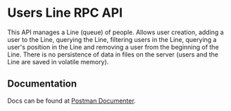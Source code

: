 # Users Line RPC API

This API manages a Line (queue) of people. Allows user creation, adding a user to the Line, querying the Line, filtering users in the Line, querying a user's position in the Line and removing a user from the beginning of the Line. There is no persistence of data in files on the server (users and the Line are saved in volatile memory).

## Documentation
Docs can be found at [Postman Documenter](https://documenter.getpostman.com/view/12511871/TVCcWTzG).

